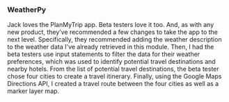 ### WeatherPy

Jack loves the PlanMyTrip app. Beta testers love it too. And, as with any new product, they’ve recommended a few changes to take the app to the next level. Specifically, they recommended adding the weather description to the weather data I've already retrieved in this module. Then, I had the beta testers use input statements to filter the data for their weather preferences, which was used to identify potential travel destinations and nearby hotels. From the list of potential travel destinations, the beta tester chose four cities to create a travel itinerary. Finally, using the Google Maps Directions API, I created a travel route between the four cities as well as a marker layer map.
